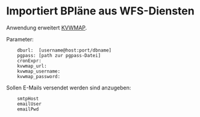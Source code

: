 # Importiert BPläne aus WFS-Diensten

Anwendung erweitert [KVWMAP](https://kvwmap.de/).

Parameter:

        dburl:  [username@host:port/dbname]
        pgpass: [path zur pgpass-Datei]
        cronExpr: 
        kvwmap_url:
        kvwmap_username:
        kvwmap_password:
                
Sollen E-Mails versendet werden sind anzugeben:
       
        smtpHost
        emailUser
        emailPwd
